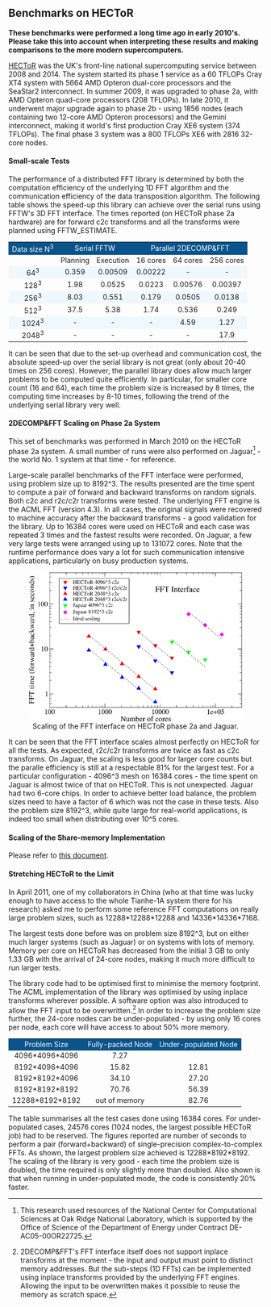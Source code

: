 ## Benchmarks on HECToR

**These benchmarks were performed a long time ago in early 2010's. Please take this into account when interpreting these results and making comparisons to the more modern supercomputers.**

[HECToR](http://www.hector.ac.uk/) was the UK's front-line national supercomputing service between 2008 and 2014. The system started its phase 1 service as a 60 TFLOPs Cray XT4 system with 5664 AMD Opteron dual-core processors and the SeaStar2 interconnect. In summer 2009, it was upgraded to phase 2a, with AMD Opteron quad-core processors (208 TFLOPs). In late 2010, it underwent major upgrade again to phase 2b - using 1856 nodes (each containing two 12-core AMD Opteron processors) and the Gemini interconnect, making it world's first production Cray XE6 system (374 TFLOPs). The final phase 3 system was a 800 TFLOPs XE6 with 2816 32-core nodes.

#### Small-scale Tests

The performance of a distributed FFT library is determined by both the computation efficiency of the underlying 1D FFT algorithm and the communication efficiency of the data transposition algorithm. The following table shows the speed-up this library can achieve over the serial runs using FFTW's 3D FFT interface. The times reported (on HECToR phase 2a hardware) are for forward c2c transforms and all the transforms were planned using FFTW_ESTIMATE.

<table style="margin-left: auto; margin-right: auto;">
	<tr style="background-color:#09548B; color:#ffffff;">
	  <td style="text-align:center;">Data size N<sup>3</sup></td>
	  <td style="text-align:center;" colspan=2>Serial FFTW</td>
	  <td style="text-align:center;" colspan=3>Parallel 2DECOMP&amp;FFT</td>
	</tr>
	<tr>
	  <td style="text-align:center;">&nbsp;</td>
	  <td style="text-align:center;">Planning</td>
	  <td style="text-align:center;">Execution</td>
	  <td style="text-align:center;">16 cores</td>
	  <td style="text-align:center;">64 cores</td>
	  <td style="text-align:center;">256 cores</td>
	</tr>
	<tr style="background-color:#f0f8ff;">
	  <td style="text-align:center;">64<sup>3</sup></td>
	  <td style="text-align:center;">0.359</td>
	  <td style="text-align:center;">0.00509</td>
	  <td style="text-align:center;">0.00222</td>
	  <td style="text-align:center;">-</td>
	  <td style="text-align:center;">-</td>
	</tr>
	<tr>
	  <td style="text-align:center;">128<sup>3</sup></td>
	  <td style="text-align:center;">1.98</td>
	  <td style="text-align:center;">0.0525</td>
	  <td style="text-align:center;">0.0223</td>
	  <td style="text-align:center;">0.00576</td>
	  <td style="text-align:center;">0.00397</td>
	</tr>
	<tr style="background-color:#f0f8ff;">
	  <td style="text-align:center;">256<sup>3</sup></td>
	  <td style="text-align:center;">8.03</td>
	  <td style="text-align:center;">0.551</td>
	  <td style="text-align:center;">0.179</td>
	  <td style="text-align:center;">0.0505</td>
	  <td style="text-align:center;">0.0138</td>
	</tr>
	<tr>
	  <td style="text-align:center;">512<sup>3</sup></td>
	  <td style="text-align:center;">37.5</td>
	  <td style="text-align:center;">5.38</td>
	  <td style="text-align:center;">1.74</td>
	  <td style="text-align:center;">0.536</td>
	  <td style="text-align:center;">0.249</td>
	</tr>
	<tr style="background-color:#f0f8ff;">
	  <td style="text-align:center;">1024<sup>3</sup></td>
	  <td style="text-align:center;">-</td>
	  <td style="text-align:center;">-</td>
	  <td style="text-align:center;">-</td>
	  <td style="text-align:center;">4.59</td>
	  <td style="text-align:center;">1.27</td>
	</tr>
	<tr>
	  <td style="text-align:center;">2048<sup>3</sup></td>
	  <td style="text-align:center;">-</td>
	  <td style="text-align:center;">-</td>
	  <td style="text-align:center;">-</td>
	  <td style="text-align:center;">-</td>
	  <td style="text-align:center;">17.9</td>
	</tr>
</table>

It can be seen that due to the set-up overhead and communication cost, the absolute speed-up over the serial library is not great (only about 20-40 times on 256 cores). However, the parallel library does allow much larger problems to be computed quite efficiently. In particular, for smaller core count (16 and 64), each time the problem size is increased by 8 times, the computing time increases by 8-10 times, following the trend of the underlying serial library very well.

#### 2DECOMP&FFT Scaling on Phase 2a System

This set of benchmarks was performed in March 2010 on the HECToR phase 2a system. A small number of runs were also performed on Jaguar[^1] - the world No. 1 system at that time - for reference.

Large-scale parallel benchmarks of the FFT interface were performed, using problem size up to 8192^3. The results presented are the time spent to compute a pair of forward and backward transforms on random signals. Both c2c and r2c/c2r transforms were tested. The underlying FFT engine is the ACML FFT (version 4.3). In all cases, the original signals were recovered to machine accuracy after the backward transforms - a good validation for the library. Up to 16384 cores were used on HECToR and each case was repeated 3 times and the fastest results were recorded. On Jaguar, a few very large tests were arranged using up to 131072 cores. Note that the runtime performance does vary a lot for such communication intensive applications, particularly on busy production systems.

<figure>
  <img src="images/fft_hector_2a.png" style="display:block;float:none;margin-left:auto;margin-right:auto;">
  <figcaption  style="text-align: center;">Scaling of the FFT interface on HECToR phase 2a and Jaguar.</figcaption>
</figure>

It can be seen that the FFT interface scales almost perfectly on HECToR for all the tests. As expected, r2c/c2r transforms are twice as fast as c2c transforms. On Jaguar, the scaling is less good for larger core counts but the paralle efficiency is still at a respectable 81% for the largest test. For a particular configuration - 4096^3 mesh on 16384 cores - the time spent on Jaguar is almost twice of that on HECToR. This is not unexpected. Jaguar had two 6-core chips. In order to achieve better load balance, the problem sizes need to have a factor of 6 which was not the case in these tests. Also the problem size 8192^3, while quite large for real-world applications, is indeed too small when distributing over 10^5 cores.

#### Scaling of the Share-memory Implementation

Please refer to [this document](shared_memory.md).

#### Stretching HECToR to the Limit

In April 2011, one of my collaborators in China (who at that time was lucky enough to have access to the whole Tianhe-1A system there for his research) asked me to perform some reference FFT computations on really large problem sizes, such as 12288\*12288\*12288 and 14336\*14336\*7168.

The largest tests done before was on problem size 8192^3, but on either much larger systems (such as Jaguar) or on systems with lots of memory. Memory per core on HECToR has decreased from the initial 3 GB to only 1.33 GB with the arrival of 24-core nodes, making it much more difficult to run larger tests.

The library code had to be optimised first to minimise the memory footprint. The ACML implementation of the library was optimised by using inplace transforms wherever possible. A software option was also introduced to allow the FFT input to be overwritten.[^2] In order to increase the problem size further, the 24-core nodes can be under-populated - by using only 16 cores per node, each core will have access to about 50% more memory.

<table>
	<tr style="background-color:#09548B; color:#ffffff;">
	  <td style="text-align:center;">Problem Size</td>
	  <td style="text-align:center;">Fully-packed Node</td>
	  <td style="text-align:center;">Under-populated Node</td>
	</tr>
	<tr>
	  <td style="text-align:center;">4096*4096*4096</td>
	  <td style="text-align:center;">7.27</td>
	  <td style="text-align:center;">&nbsp;</td>
	</tr>
	<tr class="alt">
	  <td style="text-align:center;">8192*4096*4096</td>
	  <td style="text-align:center;">15.82</td>
	  <td style="text-align:center;">12.81</td>
	</tr>
	<tr>
	  <td style="text-align:center;">8192*8192*4096</td>
	  <td style="text-align:center;">34.10</td>
	  <td style="text-align:center;">27.20</td>
	</tr>
	<tr class="alt">
	  <td style="text-align:center;">8192*8192*8192</td>
	  <td style="text-align:center;">70.76</td>
	  <td style="text-align:center;">56.39</td>
	</tr>
	<tr>
	  <td style="text-align:center;">12288*8192*8192</td>
	  <td style="text-align:center;">out of memory</td>
	  <td style="text-align:center;">82.76</td>
	</tr>
</table>

The table summarises all the test cases done using 16384 cores. For under-populated cases, 24576 cores (1024 nodes, the largest possible HECToR job) had to be reserved. The figures reported are number of seconds to perform a pair (forward+backward) of single-precision complex-to-complex FFTs. As shown, the largest problem size achieved is 12288\*8192\*8192. The scaling of the library is very good - each time the problem size is doubled, the time required is only slightly more than doubled. Also shown is that when running in under-populated mode, the code is consistently 20% faster.

[^1]: This research used resources of the National Center for Computational Sciences at Oak Ridge National Laboratory, which is supported by the Office of Science of the Department of Energy under Contract DE-AC05-00OR22725.
[^2]: 2DECOMP&FFT's FFT interface itself does not support inplace transforms at the moment - the input and output must point to distinct memory addresses. But the sub-steps (1D FFTs) can be implemented using inplace transforms provided by the underlying FFT engines. Allowing the input to be overwritten makes it possible to reuse the memory as scratch space.
